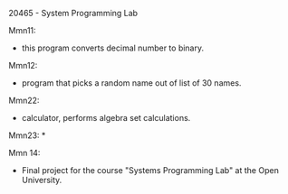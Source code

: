 20465 - System Programming Lab

Mmn11:
 *  this program converts decimal number to binary.
 
Mmn12:
 *  program that picks a random name out of list of 30 names.
 
Mmn22:
 * calculator, performs algebra set calculations.
 
Mmn23:
 * 
  
Mmn 14:
 * Final project for the course "Systems Programming Lab" at the Open University.
